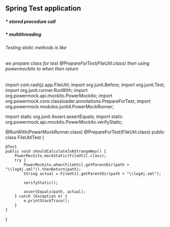 
## Spring Test application 
##### * stored procedure call
##### * multithreading 

###### Testing static methods is like 
###### we prepare class for test @PrepareForTest(FileUtil.class) then using powermockito to when then return 




import com.rashjz.app.FileUtil;
import org.junit.Before;
import org.junit.Test;
import org.junit.runner.RunWith;
import org.powermock.api.mockito.PowerMockito;
import org.powermock.core.classloader.annotations.PrepareForTest;
import org.powermock.modules.junit4.PowerMockRunner;

import static org.junit.Assert.assertEquals;
import static org.powermock.api.mockito.PowerMockito.verifyStatic;

@RunWith(PowerMockRunner.class)
@PrepareForTest(FileUtil.class)
public class FileUtilTest {

    @Test
    public void shouldCalculateInAStrangeWay() {
        PowerMockito.mockStatic(FileUtil.class);
        try {
            PowerMockito.when(FileUtil.getParentDir(path + "\\log4j.xml")).thenReturn(path);
            String actual = FileUtil.getParentDir(path + "\\log4j.xml");

            verifyStatic();

            assertEquals(path, actual);
        } catch (Exception e) {
            e.printStackTrace();
        }
    }

}
